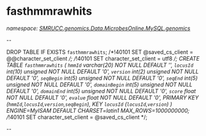 ﻿# fasthmmrawhits
_namespace: [SMRUCC.genomics.Data.MicrobesOnline.MySQL.genomics](./index.md)_

--
 
 DROP TABLE IF EXISTS `fasthmmrawhits`;
 /*!40101 SET @saved_cs_client = @@character_set_client */;
 /*!40101 SET character_set_client = utf8 */;
 CREATE TABLE `fasthmmrawhits` (
 `hmmId` varchar(20) NOT NULL DEFAULT '',
 `locusId` int(10) unsigned NOT NULL DEFAULT '0',
 `version` int(2) unsigned NOT NULL DEFAULT '0',
 `seqBegin` int(5) unsigned NOT NULL DEFAULT '0',
 `seqEnd` int(5) unsigned NOT NULL DEFAULT '0',
 `domainBegin` int(5) unsigned NOT NULL DEFAULT '0',
 `domainEnd` int(5) unsigned NOT NULL DEFAULT '0',
 `score` float NOT NULL DEFAULT '0',
 `evalue` float NOT NULL DEFAULT '0',
 PRIMARY KEY (`hmmId`,`locusId`,`version`,`seqBegin`),
 KEY `locusId` (`locusId`,`version`)
 ) ENGINE=MyISAM DEFAULT CHARSET=latin1 MAX_ROWS=1000000000;
 /*!40101 SET character_set_client = @saved_cs_client */;
 
 --




